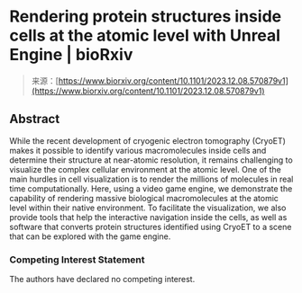 <!--yml
category: 未分类
date: 2024-05-29 13:29:13
-->

# Rendering protein structures inside cells at the atomic level with Unreal Engine | bioRxiv

> 来源：[https://www.biorxiv.org/content/10.1101/2023.12.08.570879v1](https://www.biorxiv.org/content/10.1101/2023.12.08.570879v1)

 ## Abstract

While the recent development of cryogenic electron tomography (CryoET) makes it possible to identify various macromolecules inside cells and determine their structure at near-atomic resolution, it remains challenging to visualize the complex cellular environment at the atomic level. One of the main hurdles in cell visualization is to render the millions of molecules in real time computationally. Here, using a video game engine, we demonstrate the capability of rendering massive biological macromolecules at the atomic level within their native environment. To facilitate the visualization, we also provide tools that help the interactive navigation inside the cells, as well as software that converts protein structures identified using CryoET to a scene that can be explored with the game engine.

### Competing Interest Statement

The authors have declared no competing interest.